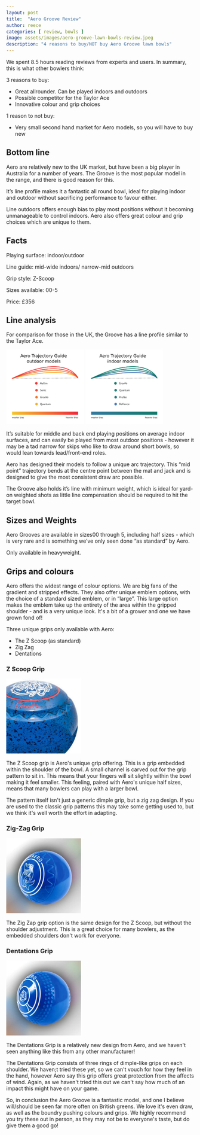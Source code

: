 ```yaml
---
layout: post
title:  "Aero Groove Review"
author: reece
categories: [ review, bowls ]
image: assets/images/aero-groove-lawn-bowls-review.jpeg
description: "4 reasons to buy/NOT buy Aero Groove lawn bowls"
---
```


<div class="overview" markdown="1">

We spent  8.5 hours reading reviews from experts and users. In summary, this is what other bowlers think:

3 reasons to buy:
* Great allrounder. Can be played indoors and outdoors
* Possible competitor for the Taylor Ace
* Innovative colour and grip choices


1 reason to not buy:
* Very small second hand market for Aero models, so you will have to buy new


<div class="stars">
  <i class="fas fa-star"></i>
  <i class="fas fa-star"></i>
  <i class="fas fa-star"></i>
  <i class="fas fa-star"></i>
  <i class="fas fa-star"></i>
</div>

</div>

## Bottom line

Aero are relatively new to the UK market, but have been a big player in Australia for a number of years. The Groove is the most popular model in the range, and there is good reason for this.

It’s line profile makes it a fantastic all round bowl, ideal for playing indoor and outdoor without sacrificing performance to favour either.

Line outdoors offers enough bias to play most positions without it becoming unmanageable to control indoors. Aero also offers great colour and grip choices which are unique to them.

## Facts

Playing surface: indoor/outdoor

Line guide: mid-wide indoors/ narrow-mid outdoors

Grip style: Z-Scoop

Sizes available: 00-5

Price: £356


## Line analysis

For comparison for those in the UK, the Groove has a line profile similar to the Taylor Ace.


<img src="/assets/images/aero-outdoor-uk-trajectory-guide-2020.png" alt="Trajecotry guide/bias guide for Aero lawn bowl outdoor models" height="200px" />
<img src="/assets/images/aero-indoor-uk-trajectory-guide-2020.png" alt="Trajecotry guide/bias guide for Aero lawn bowl indoor models"  height="200px" />

It’s suitable for middle and back end playing positions on average indoor surfaces, and can easily be played from most outdoor positions - however it may be a tad narrow for skips who like to draw around short bowls, so would lean towards lead/front-end roles.

Aero has designed their models to follow a unique arc trajectory. This “mid point” trajectory bends at the centre point between the mat and jack and is designed to give the most consistent draw arc possible.

The Groove also holds it’s line with minimum weight, which is ideal for yard-on weighted shots as little line compensation should be required to hit the target bowl.

## Sizes and Weights

Aero Grooves are available in sizes00 through 5, including half sizes - which is very rare and is something we’ve only seen done “as standard” by Aero. 

Only available in heavyweight.

## Grips and colours

Aero offers the widest range of colour options. We are big fans of the gradient and stripped effects. They also offer unique emblem options, with the choice of a standard sized emblem, or in “large”. This large option makes the emblem take up the entirety of the area within the gripped shoulder - and is a very unique look. It's a bit of a grower and one we have grown fond of!


Three unique grips only available with Aero:
* The Z Scoop (as standard)
* Zig Zag
* Dentations

### Z Scoop Grip

<img src="/assets/images/z-scoop-grip-aero.png" alt="Aero Z Scoop Grip" height="200px" />

The Z Scoop grip is Aero's unique grip offering. This is a grip embedded within the shoulder of the bowl. A small channel is carved out for the grip pattern to sit in. This means that your fingers will sit slightly within the bowl making it feel smaller. This feeling, paired with Aero's unique half sizes, means that many bowlers can play with a larger bowl.

The pattern itself isn't just a generic dimple grip, but a zig zag design. If you are used to the classic grip patterns this may take some getting used to, but we think it's well worth the effort in adapting.

### Zig-Zag Grip

<img src="/assets/images/zig-zag-grip-aero.png" alt="Aero Zig-Zag Grip" height="200px" />

The Zig Zap grip option is the same design for the Z Scoop, but without the shoulder adjustment. This is a great choice for many bowlers, as the embedded shoulders don't work for everyone.

### Dentations Grip

<img src="/assets/images/dentations-grip-aero.png" alt="Aero Dentations Grip" height="200px" />

The Dentations Grip is a relatively new design from Aero, and we haven't seen anything like this from any other manufacturer! 

The Dentations Grip consists of three rings of dimple-like grips on each shoulder. We haven;t tried these yet, so we can't vouch for how they feel in the hand, however Aero say this grip offers great protection from the affects of wind. Again, as we haven't tried this out we can't say how much of an impact this might have on your game.

So, in conclusion the Aero Groove is a fantastic model, and one I believe will/should be seen far more often on British greens. We love it's even draw, as well as the boundry pushing colours and grips. We highly recommend you try these out in person, as they may not be to everyone's taste, but do give them a good go!

